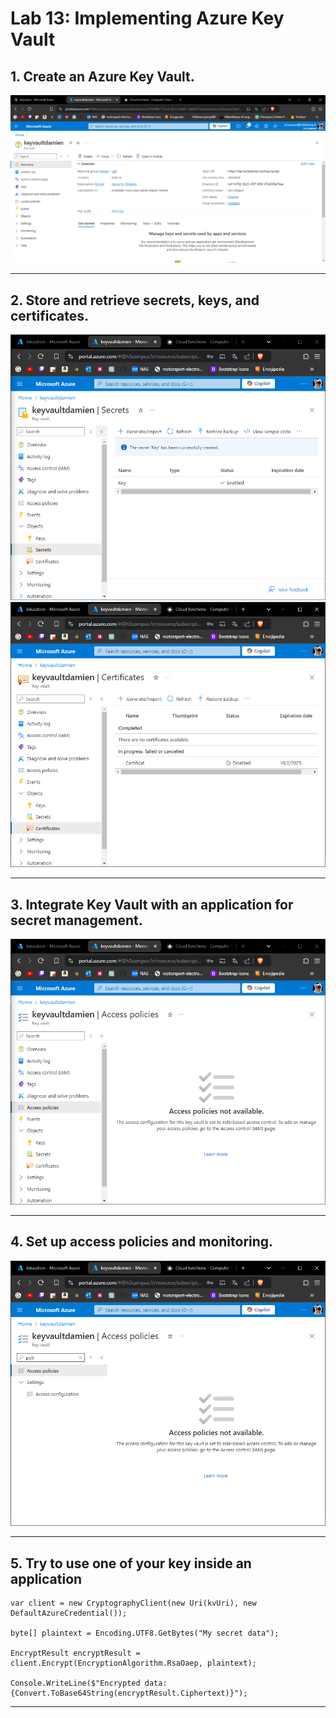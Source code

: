 # Lab 13: Implementing Azure Key Vault

## 1. Create an Azure Key Vault.

![Azure Key Vault](./1.PNG)

---

## 2. Store and retrieve secrets, keys, and certificates.

![secrets, keys](./2.PNG)
![secrets certificates](./2-1.PNG)

---

## 3. Integrate Key Vault with an application for secret management.

![secret management](./3.PNG)

---

## 4. Set up access policies and monitoring.

![access policies](./4.PNG)

---

## 5. Try to use one of your key inside an application

```
var client = new CryptographyClient(new Uri(kvUri), new DefaultAzureCredential());

byte[] plaintext = Encoding.UTF8.GetBytes("My secret data");

EncryptResult encryptResult = client.Encrypt(EncryptionAlgorithm.RsaOaep, plaintext);

Console.WriteLine($"Encrypted data: {Convert.ToBase64String(encryptResult.Ciphertext)}");
```
---

